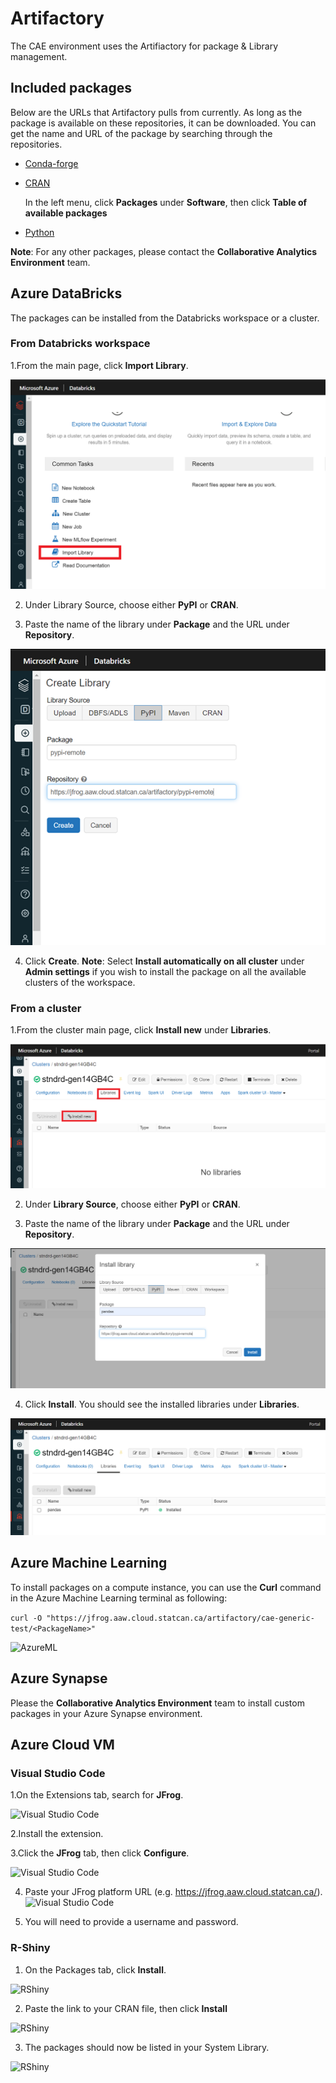 
# Artifactory

The CAE environment uses the Artifiactory for package & Library management.


## Included packages

Below are the URLs that Artifactory pulls from currently. As long as the package is available on these repositories, it can be downloaded. You can get the name and URL of the package by searching through the repositories.

  - [Conda-forge](https://conda.anaconda.org/conda-forge)
  - [CRAN](https://cran.r-project.org)
  
      In the left menu, click **Packages** under **Software**, then click **Table of available packages**
  - [Python](https://pypi.org/)

**Note**: For any other packages, please contact the **Collaborative Analytics Environment** team.


## Azure DataBricks

The packages can be installed from the Databricks workspace or a cluster.

### From Databricks workspace

1.From the main page, click **Import Library**.

![Databricks]( images/Artifactory-DBricks01.png)

2. Under Library Source, choose either **PyPI** or **CRAN**.

3. Paste the name of the library under **Package** and the URL under **Repository**.

![Databricks]( images/Artifactory-DBricks02.png)

4. Click **Create**.
**Note**: Select **Install automatically on all cluster** under **Admin settings** if you wish to install the package on all the available clusters of the workspace.

### From a cluster

1.From the cluster main page, click **Install new** under **Libraries**.

![Cluster](images/Artifactory-Cluster01.png)

2. Under **Library Source**, choose either **PyPI** or **CRAN**.

3. Paste the name of the library under **Package** and the URL under **Repository**.

![Cluster](images/Artifactory-Cluster02.png)

4. Click **Install**. You should see the installed libraries under **Libraries**.

![Cluster](images/Artifactory-Cluster03.png)

## Azure Machine Learning

To install packages on a compute instance, you can use the **Curl** command in the Azure Machine Learning terminal as following:

```curl -O "https://jfrog.aaw.cloud.statcan.ca/artifactory/cae-generic-test/<PackageName>"```

![AzureML](images/Artifactory-AzureML01.png)

## Azure Synapse

Please the **Collaborative Analytics Environment** team to install custom packages in your Azure Synapse environment.

## Azure Cloud VM

### Visual Studio Code
1.On the Extensions tab, search for **JFrog**.

![Visual Studio Code](images/Artifactory-VS01.png)

2.Install the extension.

3.Click the **JFrog** tab, then click **Configure**.

![Visual Studio Code](images/Artifactory-VS02.png)

4. Paste your JFrog platform URL (e.g. https://jfrog.aaw.cloud.statcan.ca/).
![Visual Studio Code](images/Artifactory-VS03.png)

5. You will need to provide a username and password.

### R-Shiny

1.	On the Packages tab, click **Install**.


![RShiny](images/Artifactory-RShiny01.png)


2.	Paste the link to your CRAN file, then click **Install**


![RShiny](images/Artifactory-RShiny02.png)


3.	The packages should now be listed in your System Library.

![RShiny](images/Artifactory-RShiny02.png)


